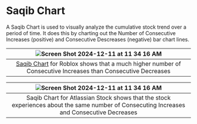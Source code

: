 # Saqib Chart
A Saqib Chart is used to visually analyze the cumulative stock trend over a period of time. It does this by charting out the Number of Consecutive Increases (positive) and Consecutive Descreases (negative) bar chart lines.

|![Screen Shot 2024-12-11 at 11 34 16 AM](https://github.com/user-attachments/assets/ffd9a288-023f-4f74-a39e-446400f99818)|
|:--:|
|[Saqib Chart](saqib-chart.md) for Roblox shows that a much higher number of Consecutive Increases than Consecutive Decreases|


|![Screen Shot 2024-12-11 at 11 34 16 AM](https://github.com/user-attachments/assets/e68253c0-4400-491f-8ac2-c20ede8ec028)|
|:--:|
|Saqib Chart for Atlassian Stock shows that the stock experiences about the same number of Consecuting Increases and Consecutive Decreases|
